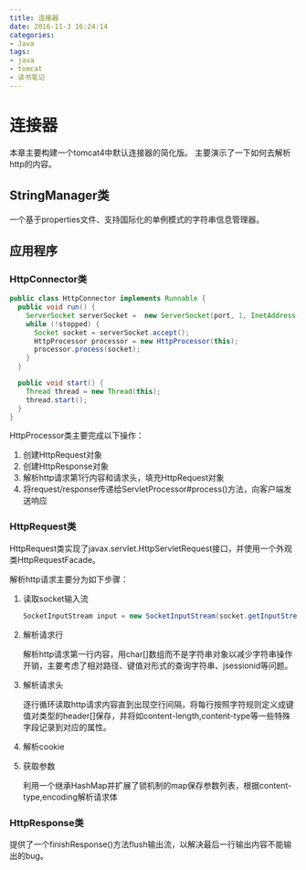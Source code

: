 ```yaml
---
title: 连接器
date: 2016-11-3 16:24:14
categories: 
- Java
tags:
- java
- tomcat
- 读书笔记
---
```


# 连接器

本章主要构建一个tomcat4中默认连接器的简化版。
主要演示了一下如何去解析http的内容。

## StringManager类

一个基于properties文件、支持国际化的单例模式的字符串信息管理器。

## 应用程序

### HttpConnector类

```java
public class HttpConnector implements Runnable {
  public void run() {
    ServerSocket serverSocket =  new ServerSocket(port, 1, InetAddress.getByName("127.0.0.1"));
    while (!stopped) {
      Socket socket = serverSocket.accept();
      HttpProcessor processor = new HttpProcessor(this);
      processor.process(socket);
    }
  }

  public void start() {
    Thread thread = new Thread(this);
    thread.start();
  }
}
```
HttpProcessor类主要完成以下操作：
1. 创建HttpRequest对象
2. 创建HttpResponse对象
3. 解析http请求第1行内容和请求头，填充HttpRequest对象
4. 将request/response传递给ServletProcessor#process()方法，向客户端发送响应

### HttpRequest类

HttpRequest类实现了javax.servlet.HttpServletRequest接口，并使用一个外观类HttpRequestFacade。

解析http请求主要分为如下步骤：

1. 读取socket输入流

    ```java
    SocketInputStream input = new SocketInputStream(socket.getInputStream(), 2048);
    ```

2. 解析请求行

    解析http请求第一行内容，用char[]数组而不是字符串对象以减少字符串操作开销，主要考虑了相对路径、键值对形式的查询字符串、jsessionid等问题。

3. 解析请求头

    逐行循环读取http请求内容直到出现空行间隔，将每行按照字符规则定义成键值对类型的header[]保存，并将如content-length,content-type等一些特殊字段记录到对应的属性。

4. 解析cookie

5. 获取参数

    利用一个继承HashMap并扩展了锁机制的map保存参数列表，根据content-type,encoding解析请求体

### HttpResponse类

提供了一个finishResponse()方法flush输出流，以解决最后一行输出内容不能输出的bug。
